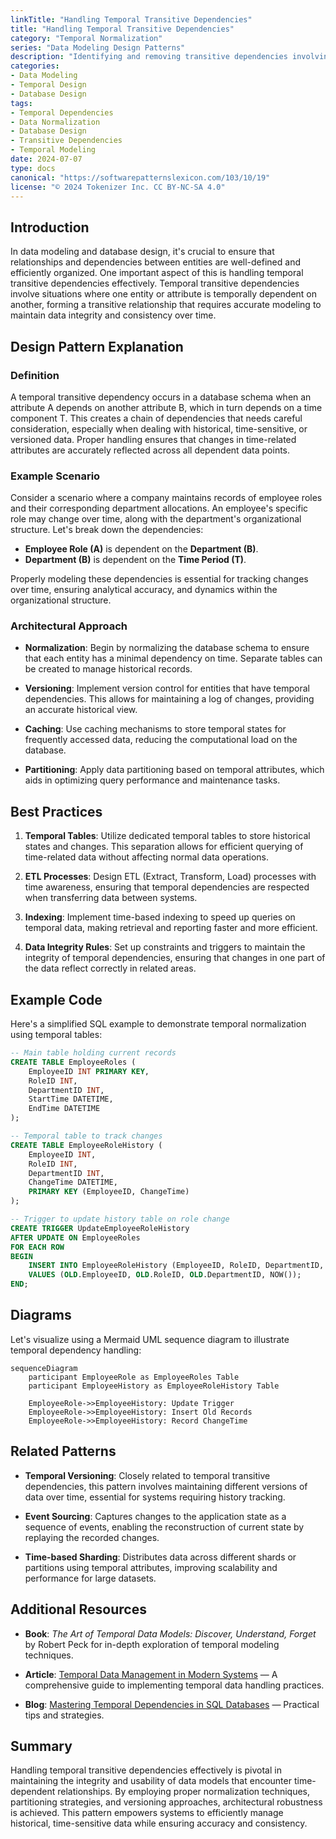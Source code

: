 ```yaml
---
linkTitle: "Handling Temporal Transitive Dependencies"
title: "Handling Temporal Transitive Dependencies"
category: "Temporal Normalization"
series: "Data Modeling Design Patterns"
description: "Identifying and removing transitive dependencies involving temporal attributes to ensure correct dependency modeling in data systems."
categories:
- Data Modeling
- Temporal Design
- Database Design
tags:
- Temporal Dependencies
- Data Normalization
- Database Design
- Transitive Dependencies
- Temporal Modeling
date: 2024-07-07
type: docs
canonical: "https://softwarepatternslexicon.com/103/10/19"
license: "© 2024 Tokenizer Inc. CC BY-NC-SA 4.0"
---
```


## Introduction

In data modeling and database design, it's crucial to ensure that relationships and dependencies between entities are well-defined and efficiently organized. One important aspect of this is handling temporal transitive dependencies effectively. Temporal transitive dependencies involve situations where one entity or attribute is temporally dependent on another, forming a transitive relationship that requires accurate modeling to maintain data integrity and consistency over time.

## Design Pattern Explanation

### Definition

A temporal transitive dependency occurs in a database schema when an attribute A depends on another attribute B, which in turn depends on a time component T. This creates a chain of dependencies that needs careful consideration, especially when dealing with historical, time-sensitive, or versioned data. Proper handling ensures that changes in time-related attributes are accurately reflected across all dependent data points.

### Example Scenario

Consider a scenario where a company maintains records of employee roles and their corresponding department allocations. An employee's specific role may change over time, along with the department's organizational structure. Let's break down the dependencies:

- **Employee Role (A)** is dependent on the **Department (B)**.
- **Department (B)** is dependent on the **Time Period (T)**.

Properly modeling these dependencies is essential for tracking changes over time, ensuring analytical accuracy, and dynamics within the organizational structure.

### Architectural Approach

- **Normalization**: Begin by normalizing the database schema to ensure that each entity has a minimal dependency on time. Separate tables can be created to manage historical records.
  
- **Versioning**: Implement version control for entities that have temporal dependencies. This allows for maintaining a log of changes, providing an accurate historical view.

- **Caching**: Use caching mechanisms to store temporal states for frequently accessed data, reducing the computational load on the database.

- **Partitioning**: Apply data partitioning based on temporal attributes, which aids in optimizing query performance and maintenance tasks.

## Best Practices

1. **Temporal Tables**: Utilize dedicated temporal tables to store historical states and changes. This separation allows for efficient querying of time-related data without affecting normal data operations.

2. **ETL Processes**: Design ETL (Extract, Transform, Load) processes with time awareness, ensuring that temporal dependencies are respected when transferring data between systems.

3. **Indexing**: Implement time-based indexing to speed up queries on temporal data, making retrieval and reporting faster and more efficient.

4. **Data Integrity Rules**: Set up constraints and triggers to maintain the integrity of temporal dependencies, ensuring that changes in one part of the data reflect correctly in related areas.

## Example Code

Here's a simplified SQL example to demonstrate temporal normalization using temporal tables:

```sql
-- Main table holding current records
CREATE TABLE EmployeeRoles (
    EmployeeID INT PRIMARY KEY,
    RoleID INT,
    DepartmentID INT,
    StartTime DATETIME,
    EndTime DATETIME
);

-- Temporal table to track changes
CREATE TABLE EmployeeRoleHistory (
    EmployeeID INT,
    RoleID INT,
    DepartmentID INT,
    ChangeTime DATETIME,
    PRIMARY KEY (EmployeeID, ChangeTime)
);

-- Trigger to update history table on role change
CREATE TRIGGER UpdateEmployeeRoleHistory 
AFTER UPDATE ON EmployeeRoles
FOR EACH ROW
BEGIN
    INSERT INTO EmployeeRoleHistory (EmployeeID, RoleID, DepartmentID, ChangeTime)
    VALUES (OLD.EmployeeID, OLD.RoleID, OLD.DepartmentID, NOW());
END;
```

## Diagrams

Let's visualize using a Mermaid UML sequence diagram to illustrate temporal dependency handling:

```mermaid
sequenceDiagram
    participant EmployeeRole as EmployeeRoles Table
    participant EmployeeHistory as EmployeeRoleHistory Table

    EmployeeRole->>EmployeeHistory: Update Trigger
    EmployeeRole->>EmployeeHistory: Insert Old Records
    EmployeeRole->>EmployeeHistory: Record ChangeTime
```

## Related Patterns

- **Temporal Versioning**: Closely related to temporal transitive dependencies, this pattern involves maintaining different versions of data over time, essential for systems requiring history tracking.
  
- **Event Sourcing**: Captures changes to the application state as a sequence of events, enabling the reconstruction of current state by replaying the recorded changes.

- **Time-based Sharding**: Distributes data across different shards or partitions using temporal attributes, improving scalability and performance for large datasets.

## Additional Resources

- **Book**: *The Art of Temporal Data Models: Discover, Understand, Forget* by Robert Peck for in-depth exploration of temporal modeling techniques.
  
- **Article**: [Temporal Data Management in Modern Systems](https://example.com/temporal-data-management) — A comprehensive guide to implementing temporal data handling practices.

- **Blog**: [Mastering Temporal Dependencies in SQL Databases](https://example.com/blog/temporal-sql) — Practical tips and strategies.

## Summary

Handling temporal transitive dependencies effectively is pivotal in maintaining the integrity and usability of data models that encounter time-dependent relationships. By employing proper normalization techniques, partitioning strategies, and versioning approaches, architectural robustness is achieved. This pattern empowers systems to efficiently manage historical, time-sensitive data while ensuring accuracy and consistency.
